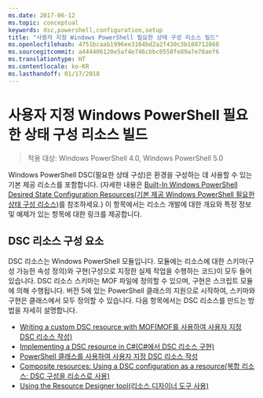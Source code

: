 ```yaml
---
ms.date: 2017-06-12
ms.topic: conceptual
keywords: dsc,powershell,configuration,setup
title: "사용자 지정 Windows PowerShell 필요한 상태 구성 리소스 빌드"
ms.openlocfilehash: 4751bcaab1996ee3164bd2a2f430c3b188712860
ms.sourcegitcommit: a444406120e5af4e746cbbc0558fe89a7e78aef6
ms.translationtype: HT
ms.contentlocale: ko-KR
ms.lasthandoff: 01/17/2018
---
```

# <a name="build-custom-windows-powershell-desired-state-configuration-resources"></a>사용자 지정 Windows PowerShell 필요한 상태 구성 리소스 빌드

> 적용 대상: Windows PowerShell 4.0, Windows PowerShell 5.0

Windows PowerShell DSC(필요한 상태 구성)은 환경을 구성하는 데 사용할 수 있는 기본 제공 리소스를 포함합니다. (자세한 내용은 [Built-In Windows PowerShell Desired State Configuration Resources(기본 제공 Windows PowerShell 필요한 상태 구성 리소스)](builtInResource.md)를 참조하세요.) 이 항목에서는 리소스 개발에 대한 개요와 특정 정보 및 예제가 있는 항목에 대한 링크를 제공합니다.

## <a name="dsc-resource-components"></a>DSC 리소스 구성 요소

DSC 리소스는 Windows PowerShell 모듈입니다. 모듈에는 리소스에 대한 스키마(구성 가능한 속성 정의)와 구현(구성으로 지정한 실제 작업을 수행하는 코드)이 모두 들어 있습니다. DSC 리소스 스키마는 MOF 파일에 정의할 수 있으며, 구현은 스크립트 모듈에 의해 수행됩니다. 버전 5에 있는 PowerShell 클래스의 지원으로 시작하여, 스키마와 구현은 클래스에서 모두 정의할 수 있습니다. 다음 항목에서는 DSC 리소스를 만드는 방법을 자세히 설명합니다.

* [Writing a custom DSC resource with MOF(MOF를 사용하여 사용자 지정 DSC 리소스 작성)](authoringResourceMOF.md)
* [Implementing a DSC resource in C#(C#에서 DSC 리소스 구현)](authoringResourceMofCS.md)
* [PowerShell 클래스를 사용하여 사용자 지정 DSC 리소스 작성](authoringResourceClass.md)
* [Composite resources: Using a DSC configuration as a resource(복합 리소스: DSC 구성을 리소스로 사용)](authoringResourceComposite.md)
* [Using the Resource Designer tool(리소스 디자이너 도구 사용)](authoringResourceMofDesigner.md)

